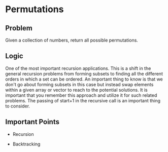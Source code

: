 # Permutations

## Problem

Given a collection of numbers, return all possible permutations.

## Logic

One of the most important recursion applications. This is a shift in the general recursion problems from forming subsets to finding all the different orders in which a set can be ordered. An important thing to know is that we don't go about forming subsets in this case but instead swap elements within a given array or vector to reach to the potential solutions. It is important that you remember this approach and utilize it for such related problems. The passing of start+1 in the recursive call is an important thing to consider.

## Important Points

- Recursion

- Backtracking